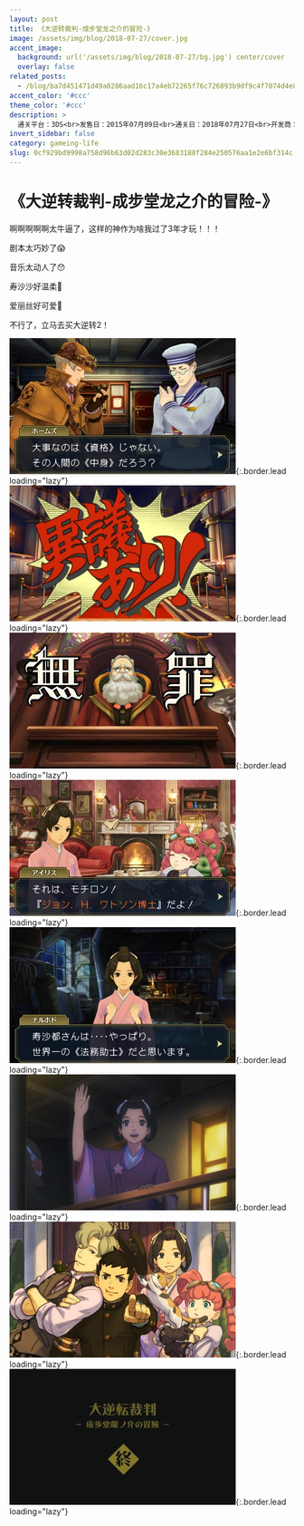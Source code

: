 ```yaml
---
layout: post
title: 《大逆转裁判-成步堂龙之介的冒险-》
image: /assets/img/blog/2018-07-27/cover.jpg
accent_image: 
  background: url('/assets/img/blog/2018-07-27/bg.jpg') center/cover
  overlay: false
related_posts:
  - /blog/ba7d451471d49a0286aad16c17a4eb72265f76c726893b9df9c4f7074d4e822a/
accent_color: '#ccc'
theme_color: '#ccc'
description: >
  通关平台：3DS<br>发售日：2015年07月09日<br>通关日：2018年07月27日<br>开发商：CAPCOM<br>发行商：CAPCOM
invert_sidebar: false
category: gameing-life
slug: 0cf929bd9998a758d96b63d02d283c30e3683188f284e250576aa1e2e6bf314c
---
```


# 《大逆转裁判-成步堂龙之介的冒险-》

啊啊啊啊啊太牛逼了，这样的神作为啥我过了3年才玩！！！

剧本太巧妙了😱

音乐太动人了😯

寿沙沙好温柔🤤

爱丽丝好可爱🤤

不行了，立马去买大逆转2！

![](/assets/img/blog/2018-07-27/1.jpg){:.border.lead loading="lazy"}
![](/assets/img/blog/2018-07-27/2.jpg){:.border.lead loading="lazy"}
![](/assets/img/blog/2018-07-27/3.jpg){:.border.lead loading="lazy"}
![](/assets/img/blog/2018-07-27/4.jpg){:.border.lead loading="lazy"}
![](/assets/img/blog/2018-07-27/5.jpg){:.border.lead loading="lazy"}
![](/assets/img/blog/2018-07-27/6.jpg){:.border.lead loading="lazy"}
![](/assets/img/blog/2018-07-27/7.jpg){:.border.lead loading="lazy"}
![](/assets/img/blog/2018-07-27/8.jpg){:.border.lead loading="lazy"}

